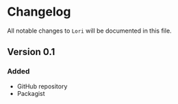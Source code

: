 # Changelog

All notable changes to `Lori` will be documented in this file.

## Version 0.1

### Added
- GitHub repository
- Packagist
